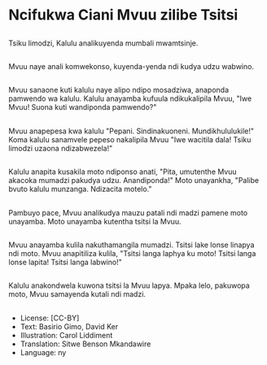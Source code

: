 # Ncifukwa Ciani Mvuu zilibe Tsitsi

##
Tsiku limodzi, Kalulu analikuyenda mumbali mwamtsinje.

##
Mvuu naye anali komwekonso, kuyenda-yenda ndi kudya udzu wabwino.

##
Mvuu sanaone kuti kalulu naye alipo ndipo mosadziwa, anaponda pamwendo wa kalulu. Kalulu anayamba kufuula ndikukalipila Mvuu, "Iwe Mvuu! Suona kuti wandiponda pamwendo?"

##
Mvuu anapepesa kwa kalulu "Pepani. Sindinakuoneni. Mundikhululukile!" Koma kalulu sanamvele pepeso nakalipila Mvuu "Iwe wacitila dala! Tsiku limodzi uzaona ndizabwezela!"

##
Kalulu anapita kusakila moto ndiponso anati, "Pita, umutenthe Mvuu akacoka mumadzi pakudya udzu. Anandiponda!" Moto unayankha, "Palibe bvuto kalulu munzanga. Ndizacita motelo."

##
Pambuyo pace, Mvuu analikudya mauzu patali ndi madzi pamene moto unayamba. Moto unayamba kutentha tsitsi la Mvuu.

##
Mvuu anayamba kulila nakuthamangila mumadzi. Tsitsi lake lonse linapya ndi moto. Mvuu anapitiliza kulila, "Tsitsi langa laphya ku moto! Tsitsi langa lonse lapita! Tsitsi langa labwino!"

##
Kalulu anakondwela kuwona tsitsi la Mvuu lapya. Mpaka lelo, pakuwopa moto, Mvuu samayenda kutali ndi madzi.

##
* License: [CC-BY]
* Text: Basirio Gimo, David Ker
* Illustration: Carol Liddiment
* Translation: Sitwe Benson Mkandawire
* Language: ny
